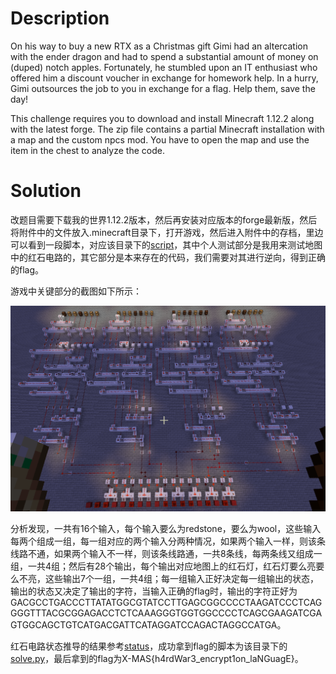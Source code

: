 # Description

On his way to buy a new RTX as a Christmas gift Gimi had an altercation with the ender dragon and had to spend a substantial amount of money on (duped) notch apples. Fortunately, he stumbled upon an IT enthusiast who offered him a discount voucher in exchange for homework help. In a hurry, Gimi outsources the job to you in exchange for a flag. Help them, save the day!

This challenge requires you to download and install Minecraft 1.12.2 along with the latest forge. The zip file contains a partial Minecraft installation with a map and the custom npcs mod. You have to open the map and use the item in the chest to analyze the code.

# Solution

改题目需要下载我的世界1.12.2版本，然后再安装对应版本的forge最新版，然后将附件中的文件放入.minecraft目录下，打开游戏，然后进入附件中的存档，里边可以看到一段脚本，对应该目录下的[script](script)，其中个人测试部分是我用来测试地图中的红石电路的，其它部分是本来存在的代码，我们需要对其进行逆向，得到正确的flag。

游戏中关键部分的截图如下所示：

![redstone.png](redstone.png)

分析发现，一共有16个输入，每个输入要么为redstone，要么为wool，这些输入每两个组成一组，每一组对应的两个输入分两种情况，如果两个输入一样，则该条线路不通，如果两个输入不一样，则该条线路通，一共8条线，每两条线又组成一组，一共4组；然后有28个输出，每个输出对应地图上的红石灯，红石灯要么亮要么不亮，这些输出7个一组，一共4组；每一组输入正好决定每一组输出的状态，输出的状态又决定了输出的字符，当输入正确的flag时，输出的字符正好为GACGCCTGACCCTTATATGGCGTATCCTTGAGCGGCCCCTAAGATCCCTCAGGGGTTTACGCGGAGACCTCTCAAAGGGTGGTGGCCCCTCAGCGAAGATCGAGTGGCAGCTGTCATGACGATTCATAGGATCCAGACTAGGCCATGA。

红石电路状态推导的结果参考[status](status)，成功拿到flag的脚本为该目录下的[solve.py](solve.py)，最后拿到的flag为X-MAS{h4rdWar3_encrypt1on_laNGuagE}。